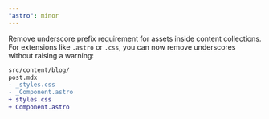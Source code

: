 ```yaml
---
"astro": minor
---
```


Remove underscore prefix requirement for assets inside content collections. For extensions like `.astro` or `.css`, you can now remove underscores without raising a warning:

```diff
src/content/blog/
post.mdx
- _styles.css
- _Component.astro
+ styles.css
+ Component.astro
```
